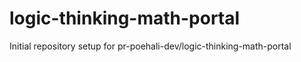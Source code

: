 # logic-thinking-math-portal

Initial repository setup for pr-poehali-dev/logic-thinking-math-portal